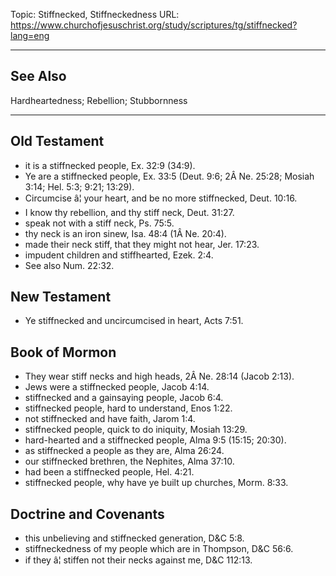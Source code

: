 Topic: Stiffnecked, Stiffneckedness
URL: https://www.churchofjesuschrist.org/study/scriptures/tg/stiffnecked?lang=eng

---

## See Also

Hardheartedness; Rebellion; Stubbornness

---

## Old Testament

- it is a stiffnecked people, Ex. 32:9 (34:9).
- Ye are a stiffnecked people, Ex. 33:5 (Deut. 9:6; 2Â Ne. 25:28; Mosiah 3:14; Hel. 5:3; 9:21; 13:29).
- Circumcise â¦ your heart, and be no more stiffnecked, Deut. 10:16.
- I know thy rebellion, and thy stiff neck, Deut. 31:27.
- speak not with a stiff neck, Ps. 75:5.
- thy neck is an iron sinew, Isa. 48:4 (1Â Ne. 20:4).
- made their neck stiff, that they might not hear, Jer. 17:23.
- impudent children and stiffhearted, Ezek. 2:4.
- See also Num. 22:32.

## New Testament

- Ye stiffnecked and uncircumcised in heart, Acts 7:51.

## Book of Mormon

- They wear stiff necks and high heads, 2Â Ne. 28:14 (Jacob 2:13).
- Jews were a stiffnecked people, Jacob 4:14.
- stiffnecked and a gainsaying people, Jacob 6:4.
- stiffnecked people, hard to understand, Enos 1:22.
- not stiffnecked and have faith, Jarom 1:4.
- stiffnecked people, quick to do iniquity, Mosiah 13:29.
- hard-hearted and a stiffnecked people, Alma 9:5 (15:15; 20:30).
- as stiffnecked a people as they are, Alma 26:24.
- our stiffnecked brethren, the Nephites, Alma 37:10.
- had been a stiffnecked people, Hel. 4:21.
- stiffnecked people, why have ye built up churches, Morm. 8:33.

## Doctrine and Covenants

- this unbelieving and stiffnecked generation, D&C 5:8.
- stiffneckedness of my people which are in Thompson, D&C 56:6.
- if they â¦ stiffen not their necks against me, D&C 112:13.

